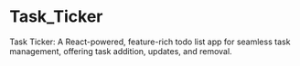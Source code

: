 # Task_Ticker
Task Ticker: A React-powered, feature-rich todo list app for seamless task management, offering task addition, updates, and removal.
